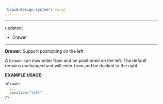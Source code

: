 ```yaml
---
'braid-design-system': minor
---
```


---
updated:
  - Drawer
---

**Drawer:** Support positioning on the left

A `Drawer` can now enter from and be positioned on the left. The default remains unchanged and will enter from and be docked to the right.

**EXAMPLE USAGE:**
```jsx
<Drawer
  ...
  position="left"
/>
```
